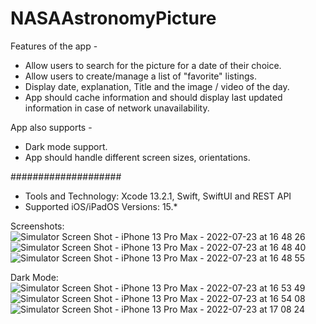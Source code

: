 # NASAAstronomyPicture

Features of the app - 
* Allow users to search for the picture for a date of their choice. 
* Allow users to create/manage a list of "favorite" listings. 
* Display date, explanation, Title and the image / video of the day. 
* App should cache information and should display last updated information in case of  network unavailability.

App also supports -
* Dark mode support.
* App should handle different screen sizes, orientations.

####################
* Tools and Technology: Xcode 13.2.1, Swift, SwiftUI and REST API
* Supported iOS/iPadOS Versions: 15.*


Screenshots:
![Simulator Screen Shot - iPhone 13 Pro Max - 2022-07-23 at 16 48 26](https://user-images.githubusercontent.com/3205676/180602935-38bdb72d-ddec-4791-9441-b6d3caa48097.png) ![Simulator Screen Shot - iPhone 13 Pro Max - 2022-07-23 at 16 48 40](https://user-images.githubusercontent.com/3205676/180602947-c6f00fb5-8d92-403a-8883-22a6d6ced1cc.png) ![Simulator Screen Shot - iPhone 13 Pro Max - 2022-07-23 at 16 48 55](https://user-images.githubusercontent.com/3205676/180602953-79a18216-e326-491f-85aa-76235d97ec60.png)

Dark Mode:
![Simulator Screen Shot - iPhone 13 Pro Max - 2022-07-23 at 16 53 49](https://user-images.githubusercontent.com/3205676/180603378-f61386d7-10c4-466d-9e52-d0c44c2b8c3b.png)
![Simulator Screen Shot - iPhone 13 Pro Max - 2022-07-23 at 16 54 08](https://user-images.githubusercontent.com/3205676/180603381-c7c9f173-44ca-43b6-a911-fc9b8fd893e5.png)
![Simulator Screen Shot - iPhone 13 Pro Max - 2022-07-23 at 17 08 24](https://user-images.githubusercontent.com/3205676/180603389-43ea0700-7112-43ec-9545-7cccc9d1ca98.png)
